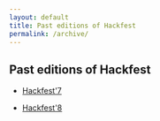```yaml
---
layout: default
title: Past editions of Hackfest
permalink: /archive/
---
```


<section class="content-section bg-light" id="archive">
   <div class="row">
      <div class="col-lg-10 mx-auto">
	 <h2>Past editions of Hackfest</h2>
         <ul>
            <li class="sidebar-nav-item">
               <a class="js-scroll-trigger" href="{{ site.baseurl }}/hackfest7.html">Hackfest'7</a>
            </li>
         </ul>
         <ul>
            <li class="sidebar-nav-item">
               <a class="js-scroll-trigger" href="{{ site.baseurl }}/hackfest8.html">Hackfest'8</a>
            </li>
         </ul>
      </div>
   </div>
</section>
